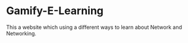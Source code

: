 # Gamify-E-Learning
This a website which using a different ways to learn about Network and Networking.
